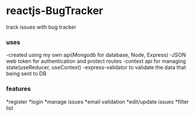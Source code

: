 # reactjs-BugTracker
track issues with bug tracker

### uses
-created using my own api(Mongodb for database, Node, Express)
-JSON web token for authentication and protect routes
-context api for managing state(useReducer, useContext)
-express-validator to validate the data that being sent to DB

### features
*register
*login
*manage issues
*email validation
*edit/update issues
*filter list